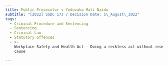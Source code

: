 ```yaml
---
title: Public Prosecutor v Yeduvaka Mali Naidu
subtitle: "[2022] SGDC 173 / Decision Date: 5\_August\_2022"
tags:
  - Criminal Procedure and Sentencing
  - Sentencing
  - Criminal Law
  - Statutory offences
  - >-
    Workplace Safety and Health Act - Doing a reckless act without reasonable
    cause

---
```

